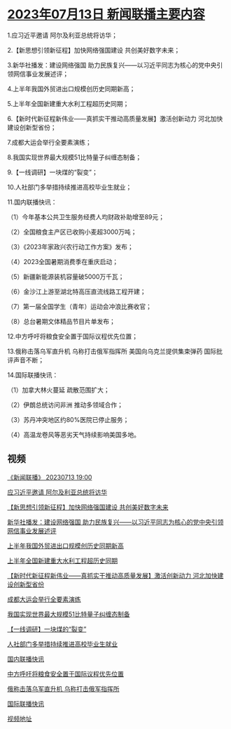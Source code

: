 # [2023年07月13日 新闻联播主要内容](https://tv.cctv.com/lm/xwlb/day/20230713.shtml)

1.应习近平邀请 阿尔及利亚总统将访华；

2.【新思想引领新征程】加快网络强国建设 共创美好数字未来；

3.新华社播发：建设网络强国 助力民族复兴——以习近平同志为核心的党中央引领网信事业发展述评；

4.上半年我国外贸进出口规模创历史同期新高；

5.上半年全国新建重大水利工程超历史同期；

6.【新时代新征程新伟业——真抓实干推动高质量发展】激活创新动力 河北加快建设创新型省份；

7.成都大运会举行全要素演练；

8.我国实现世界最大规模51比特量子纠缠态制备；

9.【一线调研】一块煤的“裂变”；

10.人社部门多举措持续推进高校毕业生就业；

11.国内联播快讯：

（1）今年基本公共卫生服务经费人均财政补助增至89元；

（2）全国粮食主产区已收购小麦超3000万吨；

（3）《2023年家政兴农行动工作方案》发布；

（4）2023全国暑期消费季在重庆启动；

（5）新疆新能源装机容量破5000万千瓦；

（6）金沙江上游至湖北特高压直流线路工程开建；

（7）第一届全国学生（青年）运动会冲浪比赛收官；

（8）总台暑期文体精品节目片单发布；

12.中方呼吁将粮食安全置于国际议程优先位置；

13.俄称击落乌军直升机 乌称打击俄军指挥所 美国向乌克兰提供集束弹药 国际批评声音不断；

14.国际联播快讯：

（1）加拿大林火蔓延 疏散范围扩大；

（2）伊朗总统访问非洲 推动多领域合作；

（3）苏丹冲突地区约80%医院已停止服务；

（4）高温龙卷风等恶劣天气持续影响美国多地。

## 视频

[《新闻联播》 20230713 19:00](https://tv.cctv.com/2023/07/13/VIDELrNhyHlVvcVIluqThhYy230713.shtml)

[应习近平邀请 阿尔及利亚总统将访华](https://tv.cctv.com/2023/07/13/VIDEbhjxo6gqr65w1YboF8HU230713.shtml)

[【新思想引领新征程】加快网络强国建设 共创美好数字未来](https://tv.cctv.com/2023/07/13/VIDEyFDR6WRl41gG9GgAQKNT230713.shtml)

[新华社播发：建设网络强国 助力民族复兴——以习近平同志为核心的党中央引领网信事业发展述评](https://tv.cctv.com/2023/07/13/VIDE4iuTnD4kq1kLmqs2bBPo230713.shtml)

[上半年我国外贸进出口规模创历史同期新高](https://tv.cctv.com/2023/07/13/VIDEQnuMjW7Uizf19TBNkI0o230713.shtml)

[上半年全国新建重大水利工程超历史同期](https://tv.cctv.com/2023/07/13/VIDESzA6F0u3pjMDHyKCr2WS230713.shtml)

[【新时代新征程新伟业——真抓实干推动高质量发展】激活创新动力 河北加快建设创新型省份](https://tv.cctv.com/2023/07/13/VIDEFO3Hrx6w56TwYnOtjQ0v230713.shtml)

[成都大运会举行全要素演练](https://tv.cctv.com/2023/07/13/VIDEn5MZFKCRjcAo9HWsSzU1230713.shtml)

[我国实现世界最大规模51比特量子纠缠态制备](https://tv.cctv.com/2023/07/13/VIDEDzUNtHBvTE0iY60JD3O8230713.shtml)

[【一线调研】一块煤的“裂变”](https://tv.cctv.com/2023/07/13/VIDEIng6hTeIa8FR45IwVt9A230713.shtml)

[人社部门多举措持续推进高校毕业生就业](https://tv.cctv.com/2023/07/13/VIDEtvmQqoapLBfO9wcWH97s230713.shtml)

[国内联播快讯](https://tv.cctv.com/2023/07/13/VIDEuFgsIAFqPBVqgBtJesC7230713.shtml)

[中方呼吁将粮食安全置于国际议程优先位置](https://tv.cctv.com/2023/07/13/VIDEdbUDYAafWEiAfM8FXH0X230713.shtml)

[俄称击落乌军直升机 乌称打击俄军指挥所](https://tv.cctv.com/2023/07/13/VIDE8aqh5apQCFl9eRyoHC1A230713.shtml)

[国际联播快讯](https://tv.cctv.com/2023/07/13/VIDEQ0Tm0Jre67dsPX0qxZgM230713.shtml)

[视频地址](https://tv.cctv.com/lm/xwlb/day/20230713.shtml) 

